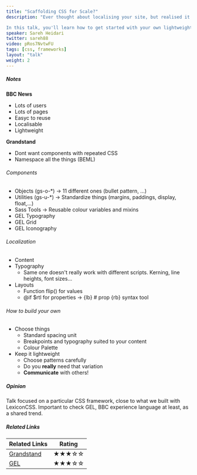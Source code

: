 ```yaml
---
title: "Scaffolding CSS for Scale?"
description: "Ever thought about localising your site, but realised it led to a lot of messy duplication? Do you want to re-use component styles, but have some styles overwrite others due to that cascade? Not sure where to start with CSS architecture?

In this talk, you'll learn how to get started with your own lightweight, localised CSS setup. We'll go through how we use Grandstand, a CSS framework built by BBC Sport, as the scaffolding for our CSS. Starting with bare bones of just ~10kb, it has the flexibility to allow layouts in 10 scripts for 20+ languages, and we’re using it across the BBC News & Sport sites."
speaker: Sareh Heidari
twitter: sareh88
video: pRos7NvtwFU
tags: [css, frameworks]
layout: "talk"
weight: 2
---
```


<article id="1">

##### Notes

**BBC News**
- Lots of users
- Lots of pages
- Easyc to reuse
- Localisable
- Lightweight

**Grandstand**
- Dont want components with repeated CSS
- Namespace all the things (BEML)

###### Components
- Objects (gs-o-*) -> 11 different ones (bullet pattern, ...)
- Utilities (gs-u-*) -> Standardize things (margins, paddings, display, float,...)
- Sass Tools -> Reusable colour variables and mixins
- GEL Typography
- GEL Grid
- GEL Iconography

###### Localization
- Content
- Typography
	- Same one doesn't really work with different scripts. Kerning, line heights, font sizes...
- Layouts
	- Function flip() for values
	- @if $rtl for properties -> {lb} # prop {rb} syntax tool

###### How to build your own
- Choose things
	- Standard spacing unit
	- Breakpoints and typography suited to your content
	- Colour Palette
- Keep it lightweight
	- Choose patterns carefully
	- Do you **really** need that variation
	- **Communicate** with others!

</article>

<article id="2">

##### Opinion

Talk focused on a particular CSS framework, close to what we built with LexiconCSS. Important to check GEL, BBC experience language at least, as a shared trend.

</article>

<article id="3">

##### Related Links

Related Links | Rating
--- | ---
[Grandstand](http://bbc.github.io/grandstand/) | ★★★☆☆
[GEL](http://www.bbc.co.uk/gel) | ★★★☆☆

</article>